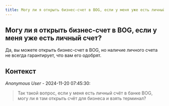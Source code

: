 ```yaml
---
title: Могу ли я открыть бизнес-счет в BOG, если у меня уже есть личный счет?
---
```


## Могу ли я открыть бизнес-счет в BOG, если у меня уже есть личный счет?

Да, вы можете открыть бизнес-счет в BOG, но наличие личного счета не всегда гарантирует, что вам его одобрят.

## Контекст

_Anonymous User_ - 2024-11-20 07:45:30:

> Так такой вопрос, если у меня есть личный счёт в банке BOG, могу ли я там открыть счёт для бизнеса и взять терминал?
